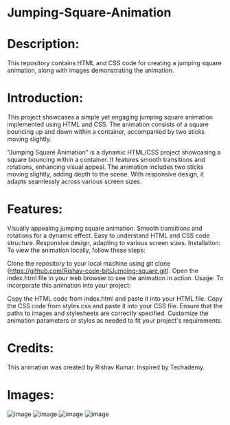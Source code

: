# Jumping-Square-Animation

# Description:
This repository contains HTML and CSS code for creating a jumping square animation, along with images demonstrating the animation.

# Introduction:
This project showcases a simple yet engaging jumping square animation implemented using HTML and CSS. The animation consists of a square bouncing up and down within a container, accompanied by two sticks moving slightly.

"Jumping Square Animation" is a dynamic HTML/CSS project showcasing a square bouncing within a container. It features smooth transitions and rotations, enhancing visual appeal. The animation includes two sticks moving slightly, adding depth to the scene. With responsive design, it adapts seamlessly across various screen sizes.

# Features:

Visually appealing jumping square animation.
Smooth transitions and rotations for a dynamic effect.
Easy to understand HTML and CSS code structure.
Responsive design, adapting to various screen sizes.
Installation:
To view the animation locally, follow these steps:

Clone the repository to your local machine using git clone (https://github.com/Rishav-code-bit/Jumping-square.git).
Open the index.html file in your web browser to see the animation in action.
Usage:
To incorporate this animation into your project:

Copy the HTML code from index.html and paste it into your HTML file.
Copy the CSS code from styles.css and paste it into your CSS file.
Ensure that the paths to images and stylesheets are correctly specified.
Customize the animation parameters or styles as needed to fit your project's requirements.

# Credits:
This animation was created by Rishav Kumar.
Inspired by Techademy.

# Images:
![image](https://github.com/Rishav-code-bit/Jumping-square/assets/75771591/be67f469-b886-468d-a3a3-f4cbfaf9736b)
![image](https://github.com/Rishav-code-bit/Jumping-square/assets/75771591/d4bc2040-bb53-4c92-ae59-c5fe1c491b2d)
![image](https://github.com/Rishav-code-bit/Jumping-square/assets/75771591/01a17bca-4579-4f34-a1d8-e968cd6f57c9)
![image](https://github.com/Rishav-code-bit/Jumping-square/assets/75771591/49b3e516-a08a-4729-ba0d-474addd9fe06)




